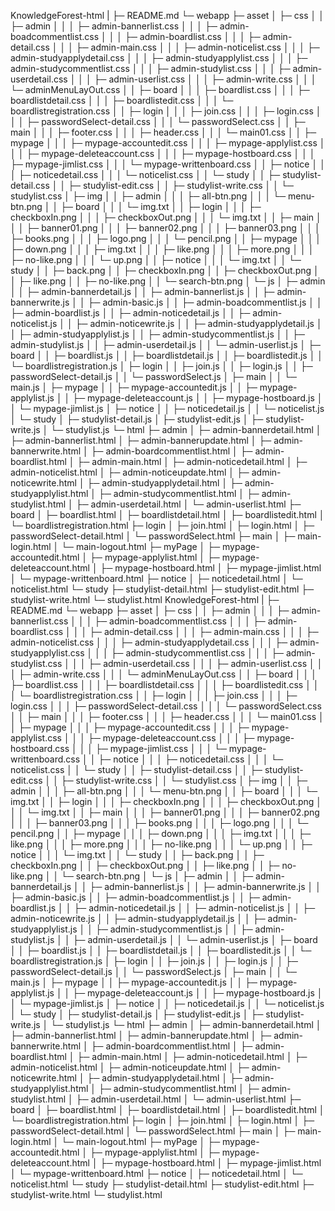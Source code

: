 KnowledgeForest-html
|
├─ README.md
└─ webapp
   ├─ asset
   │  ├─ css
   │  │  ├─ admin
   │  │  │  ├─ admin-bannerlist.css
   │  │  │  ├─ admin-boadcommentlist.css
   │  │  │  ├─ admin-boardlist.css
   │  │  │  ├─ admin-detail.css
   │  │  │  ├─ admin-main.css
   │  │  │  ├─ admin-noticelist.css
   │  │  │  ├─ admin-studyapplydetail.css
   │  │  │  ├─ admin-studyapplylist.css
   │  │  │  ├─ admin-studycommentlist.css
   │  │  │  ├─ admin-studylist.css
   │  │  │  ├─ admin-userdetail.css
   │  │  │  ├─ admin-userlist.css
   │  │  │  ├─ admin-write.css
   │  │  │  └─ adminMenuLayOut.css
   │  │  ├─ board
   │  │  │  ├─ boardlist.css
   │  │  │  ├─ boardlistdetail.css
   │  │  │  ├─ boardlistedit.css
   │  │  │  └─ boardlistregistration.css
   │  │  ├─ login
   │  │  │  ├─ join.css
   │  │  │  ├─ login.css
   │  │  │  ├─ passwordSelect-detail.css
   │  │  │  └─ passwordSelect.css
   │  │  ├─ main
   │  │  │  ├─ footer.css
   │  │  │  ├─ header.css
   │  │  │  └─ main01.css
   │  │  ├─ mypage
   │  │  │  ├─ mypage-accountedit.css
   │  │  │  ├─ mypage-applylist.css
   │  │  │  ├─ mypage-deleteaccount.css
   │  │  │  ├─ mypage-hostboard.css
   │  │  │  ├─ mypage-jimlist.css
   │  │  │  └─ mypage-writtenboard.css
   │  │  ├─ notice
   │  │  │  ├─ noticedetail.css
   │  │  │  └─ noticelist.css
   │  │  └─ study
   │  │     ├─ studylist-detail.css
   │  │     ├─ studylist-edit.css
   │  │     ├─ studylist-write.css
   │  │     └─ studylist.css
   │  ├─ img
   │  │  ├─ admin
   │  │  │  ├─ all-btn.png
   │  │  │  └─ menu-btn.png
   │  │  ├─ board
   │  │  │  └─ img.txt
   │  │  ├─ login
   │  │  │  ├─ checkboxIn.png
   │  │  │  ├─ checkboxOut.png
   │  │  │  └─ img.txt
   │  │  ├─ main
   │  │  │  ├─ banner01.png
   │  │  │  ├─ banner02.png
   │  │  │  ├─ banner03.png
   │  │  │  ├─ books.png
   │  │  │  ├─ logo.png
   │  │  │  └─ pencil.png
   │  │  ├─ mypage
   │  │  │  ├─ down.png
   │  │  │  ├─ img.txt
   │  │  │  ├─ like.png
   │  │  │  ├─ more.png
   │  │  │  ├─ no-like.png
   │  │  │  └─ up.png
   │  │  ├─ notice
   │  │  │  └─ img.txt
   │  │  └─ study
   │  │     ├─ back.png
   │  │     ├─ checkboxIn.png
   │  │     ├─ checkboxOut.png
   │  │     ├─ like.png
   │  │     ├─ no-like.png
   │  │     └─ search-btn.png
   │  └─ js
   │     ├─ admin
   │     │  ├─ admin-bannerdetail.js
   │     │  ├─ admin-bannerlist.js
   │     │  ├─ admin-bannerwrite.js
   │     │  ├─ admin-basic.js
   │     │  ├─ admin-boadcommentlist.js
   │     │  ├─ admin-boardlist.js
   │     │  ├─ admin-noticedetail.js
   │     │  ├─ admin-noticelist.js
   │     │  ├─ admin-noticewrite.js
   │     │  ├─ admin-studyapplydetail.js
   │     │  ├─ admin-studyapplylist.js
   │     │  ├─ admin-studycommentlist.js
   │     │  ├─ admin-studylist.js
   │     │  ├─ admin-userdetail.js
   │     │  └─ admin-userlist.js
   │     ├─ board
   │     │  ├─ boardlist.js
   │     │  ├─ boardlistdetail.js
   │     │  ├─ boardlistedit.js
   │     │  └─ boardlistregistration.js
   │     ├─ login
   │     │  ├─ join.js
   │     │  ├─ login.js
   │     │  ├─ passwordSelect-detail.js
   │     │  └─ passwordSelect.js
   │     ├─ main
   │     │  └─ main.js
   │     ├─ mypage
   │     │  ├─ mypage-accountedit.js
   │     │  ├─ mypage-applylist.js
   │     │  ├─ mypage-deleteaccount.js
   │     │  ├─ mypage-hostboard.js
   │     │  └─ mypage-jimlist.js
   │     ├─ notice
   │     │  ├─ noticedetail.js
   │     │  └─ noticelist.js
   │     └─ study
   │        ├─ studylist-detail.js
   │        ├─ studylist-edit.js
   │        ├─ studylist-write.js
   │        └─ studylist.js
   └─ html
      ├─ admin
      │  ├─ admin-bannerdetail.html
      │  ├─ admin-bannerlist.html
      │  ├─ admin-bannerupdate.html
      │  ├─ admin-bannerwrite.html
      │  ├─ admin-boardcommentlist.html
      │  ├─ admin-boardlist.html
      │  ├─ admin-main.html
      │  ├─ admin-noticedetail.html
      │  ├─ admin-noticelist.html
      │  ├─ admin-noticeupdate.html
      │  ├─ admin-noticewrite.html
      │  ├─ admin-studyapplydetail.html
      │  ├─ admin-studyapplylist.html
      │  ├─ admin-studycommentlist.html
      │  ├─ admin-studylist.html
      │  ├─ admin-userdetail.html
      │  └─ admin-userlist.html
      ├─ board
      │  ├─ boardlist.html
      │  ├─ boardlistdetail.html
      │  ├─ boardlistedit.html
      │  └─ boardlistregistration.html
      ├─ login
      │  ├─ join.html
      │  ├─ login.html
      │  ├─ passwordSelect-detail.html
      │  └─ passwordSelect.html
      ├─ main
      │  ├─ main-login.html
      │  └─ main-logout.html
      ├─ myPage
      │  ├─ mypage-accountedit.html
      │  ├─ mypage-applylist.html
      │  ├─ mypage-deleteaccount.html
      │  ├─ mypage-hostboard.html
      │  ├─ mypage-jimlist.html
      │  └─ mypage-writtenboard.html
      ├─ notice
      │  ├─ noticedetail.html
      │  └─ noticelist.html
      └─ study
         ├─ studylist-detail.html
         ├─ studylist-edit.html
         ├─ studylist-write.html
         └─ studylist.html
KnowledgeForest-html
|
├─ README.md
└─ webapp
   ├─ asset
   │  ├─ css
   │  │  ├─ admin
   │  │  │  ├─ admin-bannerlist.css
   │  │  │  ├─ admin-boadcommentlist.css
   │  │  │  ├─ admin-boardlist.css
   │  │  │  ├─ admin-detail.css
   │  │  │  ├─ admin-main.css
   │  │  │  ├─ admin-noticelist.css
   │  │  │  ├─ admin-studyapplydetail.css
   │  │  │  ├─ admin-studyapplylist.css
   │  │  │  ├─ admin-studycommentlist.css
   │  │  │  ├─ admin-studylist.css
   │  │  │  ├─ admin-userdetail.css
   │  │  │  ├─ admin-userlist.css
   │  │  │  ├─ admin-write.css
   │  │  │  └─ adminMenuLayOut.css
   │  │  ├─ board
   │  │  │  ├─ boardlist.css
   │  │  │  ├─ boardlistdetail.css
   │  │  │  ├─ boardlistedit.css
   │  │  │  └─ boardlistregistration.css
   │  │  ├─ login
   │  │  │  ├─ join.css
   │  │  │  ├─ login.css
   │  │  │  ├─ passwordSelect-detail.css
   │  │  │  └─ passwordSelect.css
   │  │  ├─ main
   │  │  │  ├─ footer.css
   │  │  │  ├─ header.css
   │  │  │  └─ main01.css
   │  │  ├─ mypage
   │  │  │  ├─ mypage-accountedit.css
   │  │  │  ├─ mypage-applylist.css
   │  │  │  ├─ mypage-deleteaccount.css
   │  │  │  ├─ mypage-hostboard.css
   │  │  │  ├─ mypage-jimlist.css
   │  │  │  └─ mypage-writtenboard.css
   │  │  ├─ notice
   │  │  │  ├─ noticedetail.css
   │  │  │  └─ noticelist.css
   │  │  └─ study
   │  │     ├─ studylist-detail.css
   │  │     ├─ studylist-edit.css
   │  │     ├─ studylist-write.css
   │  │     └─ studylist.css
   │  ├─ img
   │  │  ├─ admin
   │  │  │  ├─ all-btn.png
   │  │  │  └─ menu-btn.png
   │  │  ├─ board
   │  │  │  └─ img.txt
   │  │  ├─ login
   │  │  │  ├─ checkboxIn.png
   │  │  │  ├─ checkboxOut.png
   │  │  │  └─ img.txt
   │  │  ├─ main
   │  │  │  ├─ banner01.png
   │  │  │  ├─ banner02.png
   │  │  │  ├─ banner03.png
   │  │  │  ├─ books.png
   │  │  │  ├─ logo.png
   │  │  │  └─ pencil.png
   │  │  ├─ mypage
   │  │  │  ├─ down.png
   │  │  │  ├─ img.txt
   │  │  │  ├─ like.png
   │  │  │  ├─ more.png
   │  │  │  ├─ no-like.png
   │  │  │  └─ up.png
   │  │  ├─ notice
   │  │  │  └─ img.txt
   │  │  └─ study
   │  │     ├─ back.png
   │  │     ├─ checkboxIn.png
   │  │     ├─ checkboxOut.png
   │  │     ├─ like.png
   │  │     ├─ no-like.png
   │  │     └─ search-btn.png
   │  └─ js
   │     ├─ admin
   │     │  ├─ admin-bannerdetail.js
   │     │  ├─ admin-bannerlist.js
   │     │  ├─ admin-bannerwrite.js
   │     │  ├─ admin-basic.js
   │     │  ├─ admin-boadcommentlist.js
   │     │  ├─ admin-boardlist.js
   │     │  ├─ admin-noticedetail.js
   │     │  ├─ admin-noticelist.js
   │     │  ├─ admin-noticewrite.js
   │     │  ├─ admin-studyapplydetail.js
   │     │  ├─ admin-studyapplylist.js
   │     │  ├─ admin-studycommentlist.js
   │     │  ├─ admin-studylist.js
   │     │  ├─ admin-userdetail.js
   │     │  └─ admin-userlist.js
   │     ├─ board
   │     │  ├─ boardlist.js
   │     │  ├─ boardlistdetail.js
   │     │  ├─ boardlistedit.js
   │     │  └─ boardlistregistration.js
   │     ├─ login
   │     │  ├─ join.js
   │     │  ├─ login.js
   │     │  ├─ passwordSelect-detail.js
   │     │  └─ passwordSelect.js
   │     ├─ main
   │     │  └─ main.js
   │     ├─ mypage
   │     │  ├─ mypage-accountedit.js
   │     │  ├─ mypage-applylist.js
   │     │  ├─ mypage-deleteaccount.js
   │     │  ├─ mypage-hostboard.js
   │     │  └─ mypage-jimlist.js
   │     ├─ notice
   │     │  ├─ noticedetail.js
   │     │  └─ noticelist.js
   │     └─ study
   │        ├─ studylist-detail.js
   │        ├─ studylist-edit.js
   │        ├─ studylist-write.js
   │        └─ studylist.js
   └─ html
      ├─ admin
      │  ├─ admin-bannerdetail.html
      │  ├─ admin-bannerlist.html
      │  ├─ admin-bannerupdate.html
      │  ├─ admin-bannerwrite.html
      │  ├─ admin-boardcommentlist.html
      │  ├─ admin-boardlist.html
      │  ├─ admin-main.html
      │  ├─ admin-noticedetail.html
      │  ├─ admin-noticelist.html
      │  ├─ admin-noticeupdate.html
      │  ├─ admin-noticewrite.html
      │  ├─ admin-studyapplydetail.html
      │  ├─ admin-studyapplylist.html
      │  ├─ admin-studycommentlist.html
      │  ├─ admin-studylist.html
      │  ├─ admin-userdetail.html
      │  └─ admin-userlist.html
      ├─ board
      │  ├─ boardlist.html
      │  ├─ boardlistdetail.html
      │  ├─ boardlistedit.html
      │  └─ boardlistregistration.html
      ├─ login
      │  ├─ join.html
      │  ├─ login.html
      │  ├─ passwordSelect-detail.html
      │  └─ passwordSelect.html
      ├─ main
      │  ├─ main-login.html
      │  └─ main-logout.html
      ├─ myPage
      │  ├─ mypage-accountedit.html
      │  ├─ mypage-applylist.html
      │  ├─ mypage-deleteaccount.html
      │  ├─ mypage-hostboard.html
      │  ├─ mypage-jimlist.html
      │  └─ mypage-writtenboard.html
      ├─ notice
      │  ├─ noticedetail.html
      │  └─ noticelist.html
      └─ study
         ├─ studylist-detail.html
         ├─ studylist-edit.html
         ├─ studylist-write.html
         └─ studylist.html
